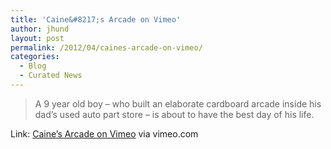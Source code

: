 ```yaml
---
title: 'Caine&#8217;s Arcade on Vimeo'
author: jhund
layout: post
permalink: /2012/04/caines-arcade-on-vimeo/
categories:
  - Blog
  - Curated News
---
```

> A 9 year old boy &#8211; who built an elaborate cardboard arcade inside his dad&#8217;s used auto part store &#8211; is about to have the best day of his life.

Link: [Caine&#8217;s Arcade on Vimeo][1] via vimeo.com

 [1]: http://bit.ly/Ht1o3w